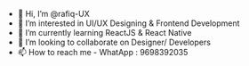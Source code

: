 - 👋 Hi, I’m @rafiq-UX
- 👀 I’m interested in UI/UX Designing & Frontend Development
- 🌱 I’m currently learning ReactJS & React Native
- 💞️ I’m looking to collaborate on Designer/ Developers
- 📫 How to reach me - WhatApp : 9698392035


<!---
rafiq-UX/rafiq-UX is a ✨ special ✨ repository because its `README.md` (this file) appears on your GitHub profile.
You can click the Preview link to take a look at your changes.
--->
